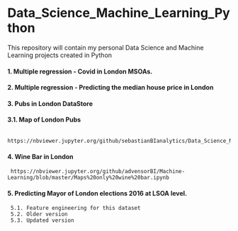 # Data_Science_Machine_Learning_Python
This repository will contain my personal Data Science and Machine Learning projects created in Python

#### 1. Multiple regression - Covid in London MSOAs.

#### 2. Multiple regression - Predicting the median house price in London

#### 3. Pubs in London DataStore

#### 3.1. Map of London Pubs
     https://nbviewer.jupyter.org/github/sebastianBIanalytics/Data_Science_Machine_Learning_Python/blob/master/Map%20of%20London%20Pubs.ipynb
     
#### 4. Wine Bar in London 
     https://nbviewer.jupyter.org/github/advensorBI/Machine-Learning/blob/master/Maps%20only%20wine%20bar.ipynb 
     
#### 5. Predicting Mayor of London elections 2016 at LSOA level. 
     5.1. Feature engineering for this dataset 
     5.2. Older version 
     5.3. Updated version 
